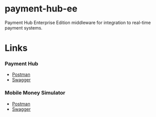 # payment-hub-ee
Payment Hub Enterprise Edition middleware for integration to real-time payment systems. 

# Links

### **Payment Hub**
- [Postman](https://www.getpostman.com/collections/b503484fc231b5857306)
- [Swagger](https://app.swaggerhub.com/apis/myapi943/payment-hub_ap_is/1.0)

### **Mobile Money Simulator**
- [Postman](https://www.getpostman.com/collections/29f67aa60b516de44b5a)
- [Swagger](https://app.swaggerhub.com/apis/rrkas/mobile-money_simulator_api/1.0)